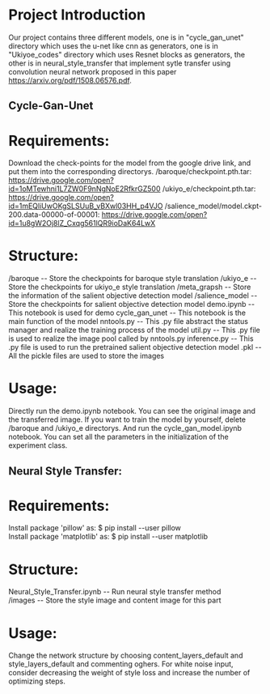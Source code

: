 # Project Introduction
Our project contains three different models, one is in "cycle_gan_unet" directory which uses the u-net like cnn as generators, one is in "Ukiyoe_codes" directory which uses Resnet blocks as generators, the other is in neural_style_transfer that implement sytle transfer using convolution neural network proposed in this paper https://arxiv.org/pdf/1508.06576.pdf.

## Cycle-Gan-Unet
 Requirements:
=================
Download the check-points for the model from the google drive link, and put them into the corresponding directorys.
/baroque/checkpoint.pth.tar: https://drive.google.com/open?id=1oMTewhni1L7ZW0F9nNgNoE2RfkrGZ500
/ukiyo_e/checkpoint.pth.tar: https://drive.google.com/open?id=1mEQliUwOKgSLSUuB_vBXwl03HH_p4VJO
/salience_model/model.ckpt-200.data-00000-of-00001: https://drive.google.com/open?id=1u8gW2Oj8lZ_Cxqg561lQR9ioDaK64LwX

 Structure:
=========================
/baroque                         -- Store the checkpoints for baroque style translation
/ukiyo_e                             -- Store the checkpoints for ukiyo_e style translation
/meta_grapsh                         -- Store the information of the salient objective detection model
/salience_model                      -- Store the checkpoints for salient objective detection model
demo.ipynb                           -- This notebook is used for demo
cycle_gan_unet                       -- This notebook is the main function of the model
nntools.py                           -- This .py file abstract the status manager and realize the training process of the model
util.py                              -- This .py file is used to realize the image pool called by nntools.py
inference.py                         -- This .py file is used to run the pretrained salient objective detection model
.pkl                                 -- All the pickle files are used to store the images

 Usage:
===============
Directly run the demo.ipynb notebook. You can see the original image and the transferred image.
If you want to train the model by yourself, delete /baroque and /ukiyo_e directorys. And run the cycle_gan_model.ipynb notebook. You can set all the parameters in the initialization of the experiment class.


## Neural Style Transfer: 
 Requirements: 
=========================================================================================
Install package 'pillow' as: $ pip install --user pillow <br/>
Install package 'matplotlib' as: $ pip install --user matplotlib

 Structure:
=========================================================================================
Neural_Style_Transfer.ipynb      -- Run neural style transfer method<br/>
/images                          -- Store the style image and content image for this part

 Usage:
=========================================================================================
Change the network structure by choosing content_layers_default and style_layers_default 
and commenting oghers. For white noise input, consider decreasing the weight of style
loss and increase the number of optimizing steps. 


